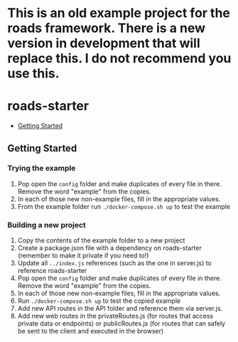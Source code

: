 # This is an old example project for the roads framework. There is a new version in development that will replace this. I do not recommend you use this.

# roads-starter

- [Getting Started](#getting-started)

## Getting Started

### Trying the example
1. Pop open the `config` folder and make duplicates of every file in there. Remove the word "example" from the copies.
2. In each of those new non-example files, fill in the appropriate values.
3. From the example folder run `./docker-compose.sh up` to test the example

### Building a new project
1. Copy the contents of the example folder to a new project
2. Create a package.json file with a dependency on roads-starter (remember to make it private if you need to!)
3. Update all `../index.js` references (such as the one in server.js) to reference roads-starter
4. Pop open the `config` folder and make duplicates of every file in there. Remove the word "example" from the copies.
5. In each of those new non-example files, fill in the appropriate values.
6. Run `./docker-compose.sh up` to test the copied example
7. Add new API routes in the API folder and reference them via server.js.
8. Add new web routes in the privateRoutes.js (for routes that access private data or endpoints) or publicRoutes.js (for routes that can safely be sent to the client and executed in the browser)
